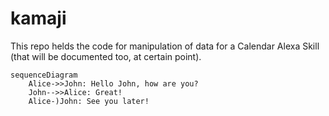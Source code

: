 # kamaji
This repo helds the code for manipulation of data for a Calendar Alexa Skill (that will be documented too, at certain point).

```mermaid
sequenceDiagram
    Alice->>John: Hello John, how are you?
    John-->>Alice: Great!
    Alice-)John: See you later!

```